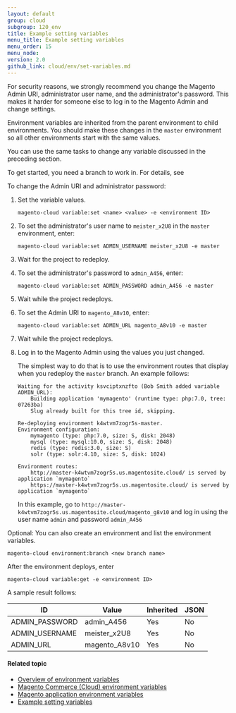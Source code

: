 ```yaml
---
layout: default
group: cloud
subgroup: 120_env
title: Example setting variables
menu_title: Example setting variables
menu_order: 15
menu_node:
version: 2.0
github_link: cloud/env/set-variables.md
---
```


For security reasons, we strongly recommend you change the Magento Admin URI, administrator user name, and the administrator's password. This makes it harder for someone else to log in to the Magento Admin and change settings.

Environment variables are inherited from the parent environment to child environments. You should make these changes in the `master` environment so all other environments start with the same values.

You can use the same tasks to change any variable discussed in the preceding section.

To get started, you need a branch to work in. For details, see

To change the Admin URI and administrator password:

1.  Set the variable values.

        magento-cloud variable:set <name> <value> -e <environment ID>
2.  To set the administrator's user name to `meister_x2U8` in the `master` environment, enter:

        magento-cloud variable:set ADMIN_USERNAME meister_x2U8 -e master
3.  Wait for the project to redeploy.
4.  To set the administrator's password to `admin_A456`, enter:

        magento-cloud variable:set ADMIN_PASSWORD admin_A456 -e master
5.  Wait while the project redeploys.
6.  To set the Admin URI to `magento_A8v10`, enter:

        magento-cloud variable:set ADMIN_URL magento_A8v10 -e master
7.  Wait while the project redeploys.
8.  Log in to the Magento Admin using the values you just changed.

    The simplest way to do that is to use the environment routes that display when you redeploy the `master` branch. An example follows:

        Waiting for the activity ksvciptxnzfto (Bob Smith added variable ADMIN_URL):
            Building application 'mymagento' (runtime type: php:7.0, tree: 07263ba)
            Slug already built for this tree id, skipping.

        Re-deploying environment k4wtvm7zogr5s-master.
        Environment configuration:
            mymagento (type: php:7.0, size: S, disk: 2048)
            mysql (type: mysql:10.0, size: S, disk: 2048)
            redis (type: redis:3.0, size: S)
            solr (type: solr:4.10, size: S, disk: 1024)

        Environment routes:
            http://master-k4wtvm7zogr5s.us.magentosite.cloud/ is served by application `mymagento`
            https://master-k4wtvm7zogr5s.us.magentosite.cloud/ is served by application `mymagento`

    In this example, go to `http://master-k4wtvm7zogr5s.us.magentosite.cloud/magento_g8v10` and log in using the user name `admin` and password `admin_A456`

Optional: You can also create an environment and list the environment variables.

    magento-cloud environment:branch <new branch name>

After the environment deploys, enter

  	magento-cloud variable:get -e <environment ID>

A sample result follows:

ID|Value|Inherited|JSON
---------|-----------|----------|--------
ADMIN_PASSWORD|admin_A456|Yes|No
ADMIN_USERNAME|meister_x2U8|Yes|No
ADMIN_URL|magento_A8v10|Yes|No

#### Related topic
* [Overview of environment variables]({{page.baseurl}}/cloud/env/environment-vars_over.html)
*	[Magento Commerce (Cloud) environment variables]({{page.baseurl}}/cloud/env/environment-vars_cloud.html)
*	[Magento application environment variables]({{page.baseurl}}/cloud/env/environment-vars_magento.html)
*	[Example setting variables]({{page.baseurl}}/cloud/env/set-variables.html)
